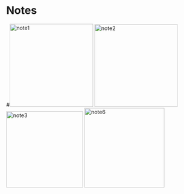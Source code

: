 # Notes
#<img width="221" alt="note1" src="https://user-images.githubusercontent.com/105084125/221378996-e136d8d3-a6c8-497f-a50c-8414b90a8aaf.png">
<img width="220" alt="note2" src="https://user-images.githubusercontent.com/105084125/221379000-6077918f-fd51-4295-ac72-eec44a8386eb.png">
<img width="203" alt="note3" src="https://user-images.githubusercontent.com/105084125/221379004-6cc18f5e-d080-4b22-a739-271fba68829e.png">
<img width="212" alt="note6" src="https://user-images.githubusercontent.com/105084125/221379045-eaa737fe-4cd1-445f-ba0a-5bbaf17b7e25.png">
